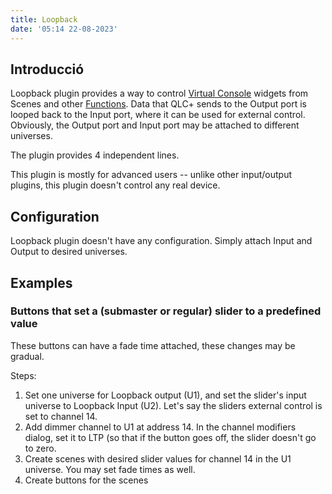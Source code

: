 ```yaml
---
title: Loopback
date: '05:14 22-08-2023'
---
```


Introducció
------------

Loopback plugin provides a way to control [Virtual Console](/virtual-console) widgets from Scenes and other [Functions](/basics/glossary-and-concepts#functions). Data that QLC+ sends to the Output port is looped back to the Input port, where it can be used for external control. Obviously, the Output port and Input port may be attached to different universes.

The plugin provides 4 independent lines.

This plugin is mostly for advanced users -- unlike other input/output plugins, this plugin doesn't control any real device.

Configuration
-------------

Loopback plugin doesn't have any configuration. Simply attach Input and Output to desired universes.

Examples
--------

### Buttons that set a (submaster or regular) slider to a predefined value

These buttons can have a fade time attached, these changes may be gradual.

Steps:

1. Set one universe for Loopback output (U1), and set the slider's input universe to Loopback Input (U2). Let's say the sliders external control is set to channel 14.
2. Add dimmer channel to U1 at address 14. In the channel modifiers dialog, set it to LTP (so that if the button goes off, the slider doesn't go to zero.
3. Create scenes with desired slider values for channel 14 in the U1 universe. You may set fade times as well.
4. Create buttons for the scenes